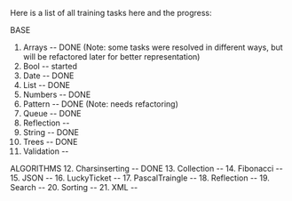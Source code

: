 Here is a list of all training tasks here and the progress:

BASE
1. Arrays -- DONE (Note: some tasks were resolved in different ways, but will be refactored later for better representation)
2. Bool -- started
3. Date -- DONE
4. List -- DONE
5. Numbers -- DONE 
6. Pattern -- DONE (Note: needs refactoring)
7. Queue -- DONE
8. Reflection --
9. String -- DONE
10. Trees -- DONE
11. Validation --

ALGORITHMS
12. Charsinserting -- DONE
13. Collection -- 
14. Fibonacci -- 
15. JSON -- 
16. LuckyTicket --
17. PascalTraingle --
18. Reflection --
19. Search --
20. Sorting --
21. XML --
